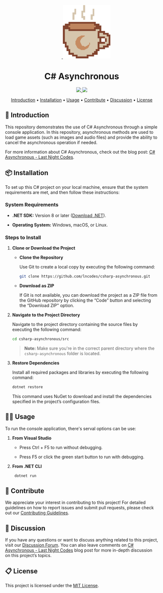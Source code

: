 <br>
<p align="center">
  &nbsp;&nbsp;&nbsp;&nbsp;&nbsp;&nbsp;&nbsp;<a href="https://lncodes.com">
    <img src="https://github.com/lncodes/docs/blob/main/assets/animations/lncodes-logo-animation.gif" height="175"></img>
  </a>
</p>

<h1 align="center">C# Asynchronous</h1>
<p align="center">
  <a href="https://github.com/lncodes/csharp-asynchronous/actions/workflows/build-and-publish-dotnet.yml">
      <img src="https://github.com/lncodes/csharp-asynchronous/actions/workflows/build-and-publish-dotnet.yml/badge.svg">
  </a>
  <a href="https://sonarcloud.io/dashboard?id=lncodes_csharp-asynchronous">
      <img src="https://sonarcloud.io/api/project_badges/measure?project=lncodes_csharp-asynchronous&metric=alert_status">
  </a>
</p>

<p align="center">
  <a href="#introduction">Introduction</a> •
  <a href="#installation">Installation</a> •
  <a href="#usage">Usage</a> •
  <a href="#contribute">Contribute</a> •
  <a href="#discussion">Discussion</a> •
  <a href="#license">License</a>
</p>

<h2 id="introduction">🌟 Introduction</h2>

This repository demonstrates the use of C# Asynchronous through a simple console application. In this repository, asynchronous methods are used to load game assets (such as images and audio files) and provide the ability to cancel the asynchronous operation if needed.

For more information about C# Asynchronous, check out the blog post: [C# Asynchronous - Last Night Codes](https://www.lncodes.com/csharp-asynchronous).

<h2 id="installation">📦 Installation</h2>

To set up this C# project on your local machine, ensure that the system requirements are met, and then follow these instructions:

<h3>System Requirements</h3>

- **.NET SDK:** Version 8 or later ([Download .NET](https://dotnet.microsoft.com/en-us/download)).

- **Operating System:** Windows, macOS, or Linux.

<h3>Steps to Install</h3>

1. **Clone or Download the Project**

    - **Clone the Repository**
    
      Use Git to create a local copy by executing the following command:

      ```bash
      git clone https://github.com/lncodes/csharp-asynchronous.git
      ```

    - **Download as ZIP**

      If Git is not available, you can download the project as a ZIP file from the GitHub repository by clicking the “Code” button and selecting the “Download ZIP" option.

2. **Navigate to the Project Directory**

    Navigate to the project directory containing the source files by executing the following command:

    ```bash
    cd csharp-asynchronous/src
    ```

    > **Note:** Make sure you're in the correct parent directory where the `csharp-asynchronous` folder is located.
    
3. **Restore Dependencies**

    Install all required packages and libraries by executing the following command:

    ```bash
    dotnet restore
    ```

    This command uses NuGet to download and install the dependencies specified in the project’s configuration files.

<h2 id="usage">🧑‍💻 Usage</h2>

To run the console application, there's serval options can be use:

1. **From Visual Studio**
    - Press Ctrl + F5 to run without debugging.

    - Press F5 or click the green start button to run with debugging.
    
2. **From .NET CLI**

    ```bash
     dotnet run
     ```

<h2 id="contribute">🤝 Contribute</h2>

We appreciate your interest in contributing to this project! For detailed guidelines on how to report issues and submit pull requests, please check out our [Contributing Guidelines](CONTRIBUTING.md).

<h2 id="discussion">💬 Discussion</h2>

If you have any questions or want to discuss anything related to this project, visit our [Discussion Forum](https://github.com/lncodes/csharp-asynchronous/discussions). You can also leave comments on [C# Asynchronous - Last Night Codes](https://lncodes.com/csharp-asynchronous) blog post for more in-depth discussion on this project’s topics.

<h2 id="license"> 📋 License</h2>

This project is licensed under the [MIT License](../LICENSE).<br>